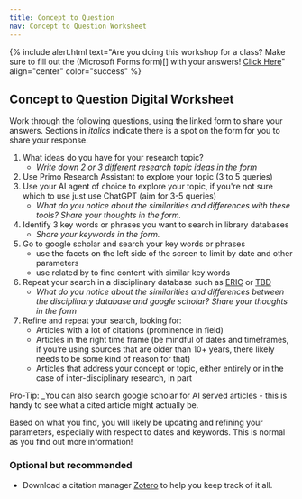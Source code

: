 ```yaml
---
title: Concept to Question
nav: Concept to Question Worksheet
---
```

{% include alert.html text="Are you doing this workshop for a class? Make sure to fill out the (Microsoft Forms form)[] with your answers! [Click Here](https://forms.google.com/123)" align="center" color="success" %}

## Concept to Question Digital Worksheet

Work through the following questions, using the linked form to share your answers. Sections in _italics_ indicate there is a spot on the form for you to share your response. 

1. What ideas do you have for your research topic? 
	- _Write down 2 or 3 different research topic ideas in the form_
1. Use Primo Research Assistant to explore your topic (3 to 5 queries)
1. Use your AI agent of choice to explore your topic, if you're not sure which to use just use ChatGPT (aim for 3-5 queries) 
	- _What do you notice about the similarities and differences with these tools? Share your thoughts in the form._ 
1. Identify 3 key words or phrases you want to search in library databases 
	- _Share your keywords in the form._
1. Go to google scholar and search your key words or phrases
	- use the facets on the left side of the screen to limit by date and other parameters
	- use related by to find content with similar key words
1. Repeat your search in a disciplinary database such as [ERIC](https://www.google.com) or [TBD](TBD.com)
	- _What do you notice about the similarities and differences between the disciplinary database and google scholar? Share your thoughts in the form_
1. Refine and repeat your search, looking for:
	- Articles with a lot of citations (prominence in field)
	- Articles in the right time frame (be mindful of dates and timeframes, if you’re using sources that are older than 10+ years, there likely needs to be some kind of reason for that)
	- Articles that address your concept or topic, either entirely or in the case of inter-disciplinary research, in part 

Pro-Tip: _You can also search google scholar for AI served articles - this is handy to see what a cited article might actually be.

Based on what you find, you will likely be updating and refining your parameters, especially with respect to dates and keywords. This is normal as you find out more information!

### Optional but recommended 
- Download a citation manager [Zotero](https://Zotero.org) to help you keep track of it all. 





